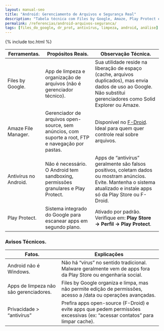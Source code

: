 ```yaml
---
layout: manual-seo
title: "Android: Gerenciamento de Arquivos e Segurança Real"
description: "Tabela técnica com Files by Google, Amaze, Play Protect e alertas sobre antivírus falsos — sem recomendações comerciais ou mitos de segurança."
permalink: /referencias/android-arquivos-seguranca/
tags: [files_do_google, dr_prot, antivírus, limpeza, android, análise]
---
```


{% include toc.html %}


<section>


<table class="evergreen-table">
  <thead>
    <tr>
      <th>Ferramentas.</th>
      <th>Propósitos Reais.</th>
      <th>Observação Técnica.</th>
    </tr>
  </thead>
  <tbody>
    <tr>
      <td data-label="Ferramenta">Files by Google.</td>
      <td data-label="Propósito Real">App de limpeza e organização de arquivos (não é gerenciador técnico).</td>
      <td data-label="Observação Técnica">Sua utilidade reside na liberação de espaço (cache, arquivos duplicados), mas envia dados de uso ao Google. Não substitui gerenciadores como Solid Explorer ou Amaze.</td>
    </tr>
    <tr>
      <td data-label="Ferramenta">Amaze File Manager.</td>
      <td data-label="Propósito Real">Gerenciador de arquivos open-source, sem anúncios, com suporte a root, FTP e navegação por pastas.</td>
      <td data-label="Observação Técnica">Disponível no <a href="https://f-droid.org/packages/com.amaze.filemanager/" target="_blank">F-Droid</a>. Ideal para quem quer controle real sobre arquivos.</td>
    </tr>
    <tr>
      <td data-label="Ferramenta">Antivírus no Android.</td>
      <td data-label="Propósito Real">Não é necessário. O Android tem sandboxing, permissões granulares e Play Protect.</td>
      <td data-label="Observação Técnica">Apps de “antivírus” geralmente são falsos positivos, coletam dados ou mostram anúncios. Evite. Mantenha o sistema atualizado e instale apps só da Play Store ou F-Droid.</td>
    </tr>
    <tr>
      <td data-label="Ferramenta">Play Protect.</td>
      <td data-label="Propósito Real">Sistema integrado do Google para escanear apps em segundo plano.</td>
      <td data-label="Observação Técnica">Ativado por padrão. Verifique em: <strong>Play Store → Perfil → Play Protect</strong>.</td>
    </tr>
  </tbody>
</table>

<h3 id="avisos">Avisos Técnicos.</h3>
<table class="evergreen-table">
  <thead>
    <tr>
      <th>Fatos.</th>
      <th>Explicações</th>
    </tr>
  </thead>
  <tbody>
    <tr>
      <td data-label="Fato">Android não é Windows.</td>
      <td data-label="Explicação">Não há “vírus” no sentido tradicional. Malware geralmente vem de apps fora da Play Store ou engenharia social.</td>
    </tr>
    <tr>
      <td data-label="Fato">Apps de limpeza não são gerenciadores.</td>
      <td data-label="Explicação">Files by Google organiza e limpa, mas não permite edição de permissões, acesso a /data ou operações avançadas.</td>
    </tr>
    <tr>
      <td data-label="Fato">Privacidade > “antivírus”</td>
      <td data-label="Explicação">Prefira apps open-source (F-Droid) e evite apps que pedem permissões excessivas (ex: “acessar contatos” para limpar cache).</td>
    </tr>
  </tbody>
</table>

</section>
